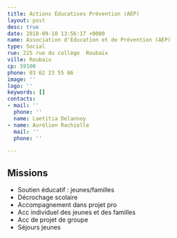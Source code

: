 ```yaml
---
title: Actions Éducatives Prévention (AEP)
layout: post
desc: true
date: 2018-09-10 13:56:17 +0000
name: Association d'Éducation et de Prévention (AEP)
type: Social
rue: 225 rue du collège  Roubaix
ville: Roubaix
cp: 59100
phone: 03 62 23 55 86
image: ''
logo: ''
keywords: []
contacts:
- mail: ''
  phone: ''
  name: Laetitia Delannoy
- name: Aurélien Rachielle
  mail: ''
  phone: ''

---
```

## Missions

* Soutien éducatif : jeunes/familles
* Décrochage scolaire
* Accompagnement dans projet pro
* Acc individuel des jeunes et des familles
* Acc de projet de groupe
* Séjours jeunes

    
    

    
    
